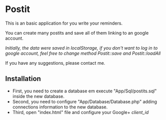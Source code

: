 # Postit

This is an basic application for you write your reminders.

You can create many postits and save all of them linking to an google account.

*Initially, the data were saved in localStorage, if you don't want to log in to google account, feel free
to change method Postit::save and Postit::loadAll*

If you have any suggestions, please contact me.


## Installation

* First, you need to create a database em execute "App/Sql/postits.sql" inside the new database.
* Second, you need to configure "App/Database/Database.php" adding connections information to the new database.
* Third, open "index.html" file and configure your Google+ *client_id* 
